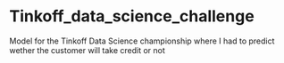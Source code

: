 # Tinkoff_data_science_challenge
Model for the Tinkoff Data Science championship where I had to predict wether the customer will take credit or not
